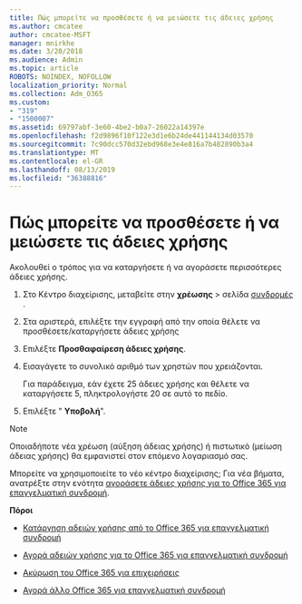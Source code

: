 ```yaml
---
title: Πώς μπορείτε να προσθέσετε ή να μειώσετε τις άδειες χρήσης
ms.author: cmcatee
author: cmcatee-MSFT
manager: mnirkhe
ms.date: 3/20/2018
ms.audience: Admin
ms.topic: article
ROBOTS: NOINDEX, NOFOLLOW
localization_priority: Normal
ms.collection: Adm_O365
ms.custom:
- "319"
- "1500007"
ms.assetid: 69797abf-3e60-4be2-b0a7-26022a14397e
ms.openlocfilehash: f2d9896f10f122e3d1e6b24de441144134d03570
ms.sourcegitcommit: 7c90dcc570d32ebd968e3e4e816a7b482890b3a4
ms.translationtype: MT
ms.contentlocale: el-GR
ms.lasthandoff: 08/13/2019
ms.locfileid: "36388816"
---
```

# <a name="how-to-add-or-reduce-licenses"></a>Πώς μπορείτε να προσθέσετε ή να μειώσετε τις άδειες χρήσης

Ακολουθεί ο τρόπος για να καταργήσετε ή να αγοράσετε περισσότερες άδειες χρήσης.
  
1. Στο Κέντρο διαχείρισης, μεταβείτε στην **χρέωσης** \> σελίδα [συνδρομές](https://go.microsoft.com/fwlink/p/?linkid=842054) .

2. Στα αριστερά, επιλέξτε την εγγραφή από την οποία θέλετε να προσθέσετε/καταργήσετε άδειες χρήσης

3. Επιλέξτε **Προσθαφαίρεση άδειες χρήσης**.

4. Εισαγάγετε το συνολικό αριθμό των χρηστών που χρειάζονται.

    Για παράδειγμα, εάν έχετε 25 άδειες χρήσης και θέλετε να καταργήσετε 5, πληκτρολογήστε 20 σε αυτό το πεδίο.

5. Επιλέξτε " **Υποβολή**".

> [!NOTE]
> Οποιαδήποτε νέα χρέωση (αύξηση άδειας χρήσης) ή πιστωτικό (μείωση άδειας χρήσης) θα εμφανιστεί στον επόμενο λογαριασμό σας.

Μπορείτε να χρησιμοποιείτε το νέο κέντρο διαχείρισης; Για νέα βήματα, ανατρέξτε στην ενότητα [αγοράσετε άδειες χρήσης για το Office 365 για επαγγελματική συνδρομή](https://docs.microsoft.com/en-us/office365/admin/subscriptions-and-billing/buy-licenses).

 **Πόροι**
  
- [Κατάργηση αδειών χρήσης από το Office 365 για επαγγελματική συνδρομή](https://docs.microsoft.com/en-us/office365/admin/subscriptions-and-billing/remove-licenses-from-subscription)

- [Αγορά αδειών χρήσης για το Office 365 για επαγγελματική συνδρομή](https://docs.microsoft.com/en-us/office365/admin/subscriptions-and-billing/buy-licenses)

- [Ακύρωση του Office 365 για επιχειρήσεις](https://docs.microsoft.com/en-us/office365/admin/subscriptions-and-billing/cancel-your-subscription)

- [Αγορά άλλο Office 365 για επαγγελματική συνδρομή](https://docs.microsoft.com/en-us/office365/admin/subscriptions-and-billing/buy-another-subscription)
